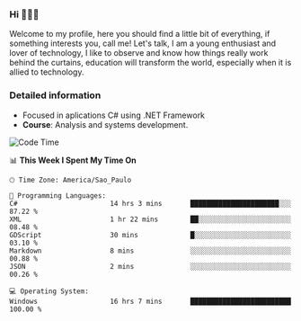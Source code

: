 


### Hi 🙋🏽‍♂️

Welcome to my profile, here you should find a little bit of everything, if something interests you, call me! Let's talk,
I am a young enthusiast and lover of technology, I like to observe and know how things really work behind the curtains, 
education will transform the world, especially when it is allied to technology.

### Detailed information
* Focused in aplications C# using .NET Framework
* **Course**: Analysis and systems development.

<!--START_SECTION:waka-->
![Code Time](http://img.shields.io/badge/Code%20Time-343%20hrs%2051%20mins-blue)

📊 **This Week I Spent My Time On** 

```text
🕑︎ Time Zone: America/Sao_Paulo

💬 Programming Languages: 
C#                       14 hrs 3 mins       ██████████████████████░░░   87.22 % 
XML                      1 hr 22 mins        ██░░░░░░░░░░░░░░░░░░░░░░░   08.48 % 
GDScript                 30 mins             █░░░░░░░░░░░░░░░░░░░░░░░░   03.10 % 
Markdown                 8 mins              ░░░░░░░░░░░░░░░░░░░░░░░░░   00.88 % 
JSON                     2 mins              ░░░░░░░░░░░░░░░░░░░░░░░░░   00.26 % 

💻 Operating System: 
Windows                  16 hrs 7 mins       █████████████████████████   100.00 % 
```


<!--END_SECTION:waka-->


